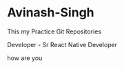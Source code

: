 # Avinash-Singh
This my Practice  Git Repositories 

Developer - Sr React Native Developer

<hiii> how are you <hi>
